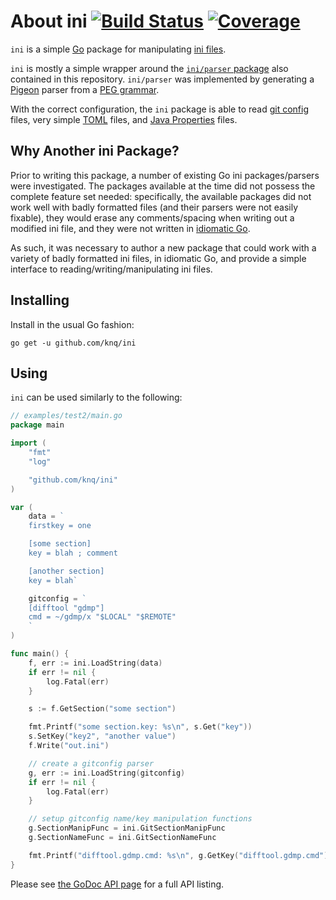 # About ini [![Build Status][t-badge]][t-link] [![Coverage][c-badge]][c-link]

`ini` is a simple [Go][go-project] package for manipulating [ini files][wiki-ini].

`ini` is mostly a simple wrapper around the [`ini/parser` package](/parser)
also contained in this repository. `ini/parser` was implemented by generating a
[Pigeon][pigeon] parser from a [PEG grammar][wiki-peg].

With the correct configuration, the `ini` package is able to read [git
config][git-config] files, very simple [TOML][toml] files, and [Java
Properties][wiki-dotproperties] files.

## Why Another ini Package? ##

Prior to writing this package, a number of existing Go ini packages/parsers
were investigated. The packages available at the time did not possess the
complete feature set needed: specifically, the available packages did not work
well with badly formatted files (and their parsers were not easily fixable),
they would erase any comments/spacing when writing out a modified ini file, and
they were not written in [idiomatic Go][go-idiomatic].

As such, it was necessary to author a new package that could work with a
variety of badly formatted ini files, in idiomatic Go, and provide a simple
interface to reading/writing/manipulating ini files.

## Installing ##

Install in the usual Go fashion:

    go get -u github.com/knq/ini

## Using ##

`ini` can be used similarly to the following:

```go
// examples/test2/main.go
package main

import (
	"fmt"
	"log"

	"github.com/knq/ini"
)

var (
	data = `
	firstkey = one

	[some section]
	key = blah ; comment

	[another section]
	key = blah`

	gitconfig = `
	[difftool "gdmp"]
	cmd = ~/gdmp/x "$LOCAL" "$REMOTE"
	`
)

func main() {
	f, err := ini.LoadString(data)
	if err != nil {
		log.Fatal(err)
	}

	s := f.GetSection("some section")

	fmt.Printf("some section.key: %s\n", s.Get("key"))
	s.SetKey("key2", "another value")
	f.Write("out.ini")

	// create a gitconfig parser
	g, err := ini.LoadString(gitconfig)
	if err != nil {
		log.Fatal(err)
	}

	// setup gitconfig name/key manipulation functions
	g.SectionManipFunc = ini.GitSectionManipFunc
	g.SectionNameFunc = ini.GitSectionNameFunc

	fmt.Printf("difftool.gdmp.cmd: %s\n", g.GetKey("difftool.gdmp.cmd"))
}
```

Please see [the GoDoc API page][godoc] for a full API listing.

[c-badge]: https://coveralls.io/repos/github/knq/ini/badge.svg?branch=master
[c-link]: https://coveralls.io/github/knq/ini?branch=master
[git-config]: http://git-scm.com/docs/git-config
[godoc]: http://godoc.org/github.com/knq/ini
[go-idiomatic]: https://golang.org/doc/effective_go.html
[go-project]: http://www.golang.org/project/
[pigeon]: https://github.com/mna/pigeon/
[t-badge]: https://travis-ci.org/knq/ini.svg
[t-link]: https://travis-ci.org/knq/ini
[toml]: https://github.com/toml-lang/toml
[wiki-dotproperties]: https://en.wikipedia.org/wiki/.properties
[wiki-ini]: https://en.wikipedia.org/wiki/INI_file
[wiki-peg]: https://en.wikipedia.org/wiki/Parsing_expression_grammar
